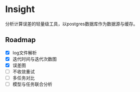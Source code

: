 # Insight

分析计算误差的轻量级工具，以postgres数据库作为数据源与缓存。

## Roadmap

- [x] log文件解析
- [x] 迭代时间与迭代次数图
- [x] 误差图
- [ ] 不收敛重试
- [ ] 多任务对比
- [ ] 模型与任务联合分析